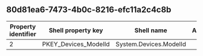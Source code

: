 ## 80d81ea6-7473-4b0c-8216-efc11a2c4c8b

Property identifier | Shell property key | Shell name | Alias
--- | --- | --- | ---
2 | PKEY_Devices_ModelId | System.Devices.ModelId | 

